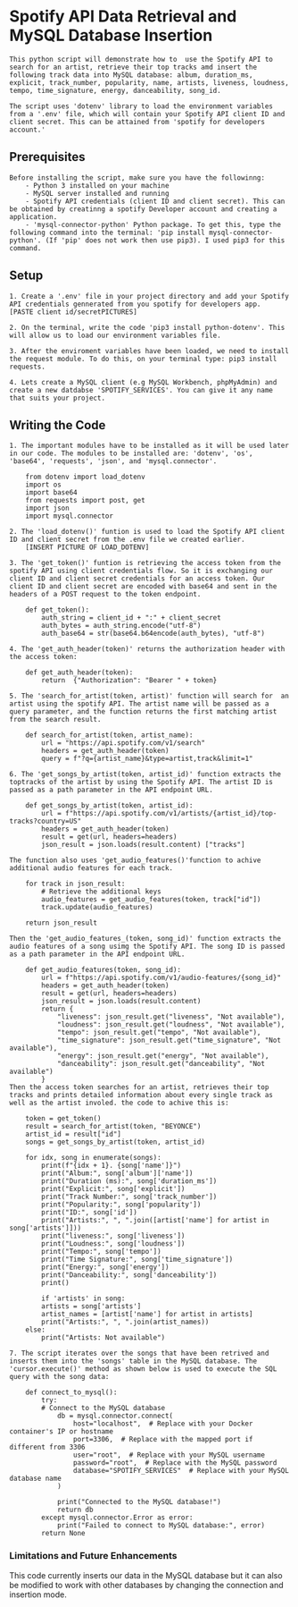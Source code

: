 # Spotify API Data Retrieval and MySQL Database Insertion 

    This python script will demonstrate how to  use the Spotify API to search for an artist, retrieve their top tracks amd insert the following track data into MySQL database: album, duration_ms, explicit, track_number, popularity, name, artists, liveness, loudness, tempo, time_signature, energy, danceability, song_id. 

    The script uses 'dotenv' library to load the environment variables from a '.env' file, which will contain your Spotify API client ID and client secret. This can be attained from 'spotify for developers account.' 

## Prerequisites
    Before installing the script, make sure you have the followinng:
        - Python 3 installed on your machine 
        - MySQL server installed and running 
        - Spotify API credentials (client ID and client secret). This can be obtained by creatinng a spotify Developer account and creating a application. 
        - 'mysql-connector-python' Python package. To get this, type the following command into the terminal: 'pip install mysql-connector-python'. (If 'pip' does not work then use pip3). I used pip3 for this command. 
    
## Setup
    1. Create a '.env' file in your project directory and add your Spotify API credentials gennerated from you spotify for developers app. 
    [PASTE client id/secretPICTURES]

    2. On the terminal, write the code 'pip3 install python-dotenv'. This will allow us to load our environment variables file. 

    3. After the enviroment variables have been loaded, we need to install the request module. To do this, on your terminal type: pip3 install requests. 

    4. Lets create a MySQL client (e.g MySQL Workbench, phpMyAdmin) and create a new datdabse 'SPOTIFY_SERVICES'. You can give it any name that suits your project. 

## Writing the Code
    1. The important modules have to be installed as it will be used later in our code. The modules to be installed are: 'dotenv', 'os', 'base64', 'requests', 'json', and 'mysql.connector'. 

        from dotenv import load_dotenv
        import os
        import base64
        from requests import post, get
        import json
        import mysql.connector

    2. The 'load_dotenv()' funtion is used to load the Spotify API client ID and client secret from the .env file we created earlier. 
        [INSERT PICTURE OF LOAD_DOTENV]
    
    3. The 'get_token()' funtion is retrieving the access token from the spotify API using client credentials flow. So it is exchanging our client ID and client secret credentials for an access token. Our client ID and client secret are encoded with base64 and sent in the headers of a POST request to the token endpoint. 

        def get_token():
            auth_string = client_id + ":" + client_secret
            auth_bytes = auth_string.encode("utf-8")
            auth_base64 = str(base64.b64encode(auth_bytes), "utf-8")

    4. The 'get_auth_header(token)' returns the authorization header with the access token:

        def get_auth_header(token):
            return  {"Authorization": "Bearer " + token}

    5. The 'search_for_artist(token, artist)' function will search for  an artist using the spotify API. The artist name will be passed as a query parameter, and the function returns the first matching artist from the search result.

        def search_for_artist(token, artist_name):
            url = "https://api.spotify.com/v1/search"
            headers = get_auth_header(token)
            query = f"?q={artist_name}&type=artist,track&limit=1"

    6. The 'get_songs_by_artist(token, artist_id)' function extracts the toptracks of the artist by using the Spotify API. The artist ID is passed as a path parameter in the API endpoint URL. 

        def get_songs_by_artist(token, artist_id):
            url = f"https://api.spotify.com/v1/artists/{artist_id}/top-tracks?country=US"
            headers = get_auth_header(token)
            result = get(url, headers=headers)
            json_result = json.loads(result.content) ["tracks"] 
    
    The function also uses 'get_audio_features()'function to achive additional audio features for each track. 

        for track in json_result:
            # Retrieve the additional keys
            audio_features = get_audio_features(token, track["id"])
            track.update(audio_features)

        return json_result

    Then the 'get_audio_features_(token, song_id)' function extracts the audio features of a song usimg the Spotify API. The song ID is passed as a path parameter in the API endpoint URL. 

        def get_audio_features(token, song_id):
            url = f"https://api.spotify.com/v1/audio-features/{song_id}"
            headers = get_auth_header(token)
            result = get(url, headers=headers)
            json_result = json.loads(result.content)
            return {
                "liveness": json_result.get("liveness", "Not available"),
                "loudness": json_result.get("loudness", "Not available"),
                "tempo": json_result.get("tempo", "Not available"),
                "time_signature": json_result.get("time_signature", "Not available"),
                "energy": json_result.get("energy", "Not available"),
                "danceability": json_result.get("danceability", "Not available")
            }
    Then the access token searches for an artist, retrieves their top tracks and prints detailed information about every single track as well as the artist involed. the code to achive this is: 

        token = get_token()
        result = search_for_artist(token, "BEYONCE")
        artist_id = result["id"]
        songs = get_songs_by_artist(token, artist_id)

        for idx, song in enumerate(songs):
            print(f"{idx + 1}. {song['name']}")
            print("Album:", song['album']['name'])
            print("Duration (ms):", song['duration_ms'])
            print("Explicit:", song['explicit'])
            print("Track Number:", song['track_number'])
            print("Popularity:", song['popularity'])
            print("ID:", song['id'])
            print("Artists:", ", ".join([artist['name'] for artist in song['artists']]))
            print("liveness:", song['liveness'])
            print("Loudness:", song['loudness'])
            print("Tempo:", song['tempo'])
            print("Time Signature:", song['time_signature'])
            print("Energy:", song['energy'])
            print("Danceability:", song['danceability'])
            print()

            if 'artists' in song:
            artists = song['artists']
            artist_names = [artist['name'] for artist in artists]
            print("Artists:", ", ".join(artist_names))
        else:
            print("Artists: Not available")

    7. The script iterates over the songs that have been retrived and inserts them into the 'songs' table in the MySQL database. The 'cursor.execute()' method as shown below is used to execute the SQL query with the song data: 

        def connect_to_mysql():
            try:
            # Connect to the MySQL database
                db = mysql.connector.connect(
                    host="localhost",  # Replace with your Docker container's IP or hostname
                    port=3306,  # Replace with the mapped port if different from 3306
                    user="root",  # Replace with your MySQL username
                    password="root",  # Replace with the MySQL password
                    database="SPOTIFY_SERVICES"  # Replace with your MySQL database name
                )

                print("Connected to the MySQL database!")
                return db
            except mysql.connector.Error as error:
                print("Failed to connect to MySQL database:", error)
            return None

### Limitations and Future Enhancements
This code currently inserts our data in the MySQL database but it can also be modified to work with other databases by changing the connection and insertion mode. 
    
    



